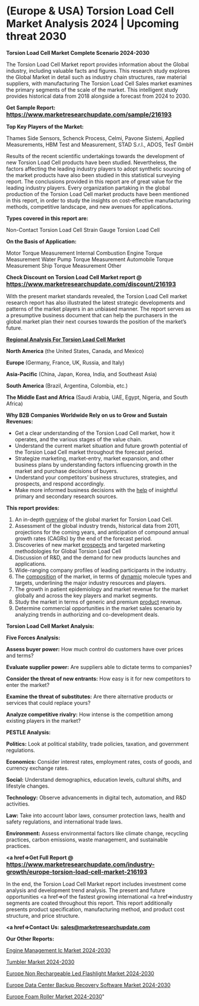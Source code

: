 # (Europe & USA) Torsion Load Cell Market Analysis 2024 | Upcoming threat 2030

<strong>Torsion Load Cell Market Complete Scenario 2024-2030</strong>

The Torsion Load Cell Market report provides information about the Global industry, including valuable facts and figures. This research study explores the Global Market in detail such as industry chain structures, raw material suppliers, with manufacturing The Torsion Load Cell Sales market examines the primary segments of the scale of the market. This intelligent study provides historical data from 2018 alongside a forecast from 2024 to 2030.

<strong>Get Sample Report: <a href=https://www.marketresearchupdate.com/sample/216193><font size=3 color=#0000ff>https://www.marketresearchupdate.com/sample/216193</font></a></strong>

<strong>Top Key Players of the Market:</strong>

Thames Side Sensors, Schenck Process, Celmi, Pavone Sistemi, Applied Measurements, HBM Test and Measurement, STAD S.r.l., ADOS, TesT GmbH

Results of the recent scientific undertakings towards the development of new Torsion Load Cell products have been studied. Nevertheless, the factors affecting the leading industry players to adopt synthetic sourcing of the market products have also been studied in this statistical surveying report. The conclusions provided in this report are of great value for the leading industry players. Every organization partaking in the global production of the Torsion Load Cell market products have been mentioned in this report, in order to study the insights on cost-effective manufacturing methods, competitive landscape, and new avenues for applications.

<strong>Types covered in this report are: </strong>

Non-Contact Torsion Load Cell
Strain Gauge Torsion Load Cell

<strong>On the Basis of Application:</strong>

Motor Torque Measurement
Internal Combustion Engine Torque Measurement
Water Pump Torque Measurement
Automobile Torque Measurement
Ship Torque Measurement
Other

<strong>Check Discount on Torsion Load Cell Market report @ <a href=https://www.marketresearchupdate.com/discount/216193><font size=3 color=#0000ff>https://www.marketresearchupdate.com/discount/216193</font></a></strong>

With the present market standards revealed, the Torsion Load Cell market research report has also illustrated the latest strategic developments and patterns of the market players in an unbiased manner. The report serves as a presumptive business document that can help the purchasers in the global market plan their next courses towards the position of the market’s future.

<strong><u><b>Regional Analysis For Torsion Load Cell Market</b></u></strong>

<strong><b>North America</b></strong> (the United States, Canada, and Mexico)

<strong><b>Europe </b></strong>(Germany, France, UK, Russia, and Italy)

<strong><b>Asia-Pacific</b></strong> (China, Japan, Korea, India, and Southeast Asia)

<strong><b>South America</b></strong> (Brazil, Argentina, Colombia, etc.)

<strong><b>The Middle East and Africa</b></strong> (Saudi Arabia, UAE, Egypt, Nigeria, and South Africa)

<strong>Why B2B Companies Worldwide Rely on us to Grow and Sustain Revenues:</strong>
<ul>
  <li>Get a clear understanding of the Torsion Load Cell market, how it operates, and the various stages of the value chain.</li>
  <li>Understand the current market situation and future growth potential of the Torsion Load Cell market throughout the forecast period.</li>
  <li>Strategize marketing, market-entry, market expansion, and other business plans by understanding factors influencing growth in the market and purchase decisions of buyers.</li>
  <li>Understand your competitors’ business structures, strategies, and prospects, and respond accordingly.</li>
  <li>Make more informed business decisions with the <a href=ASDF991299>help</a> of insightful primary and secondary research sources.</li>
</ul>
<strong>This report provides:</strong>
<ol>
  <li>An in-depth <a href=>overview</a> of the global market for Torsion Load Cell.</li>
  <li>Assessment of the global industry trends, historical data from 2011, projections for the coming years, and anticipation of compound annual growth rates (CAGRs) by the end of the forecast period.</li>
  <li>Discoveries of new market <a href=>prospects</a> and targeted marketing methodologies for Global Torsion Load Cell</li>
  <li>Discussion of R&amp;D, and the demand for new products launches and applications.</li>
  <li>Wide-ranging company profiles of leading participants in the industry.</li>
  <li>The <a href=ASDF881288>composition</a> of the market, in terms of <a href=>dynamic</a> molecule types and targets, underlining the major industry resources and players.</li>
  <li>The growth in patient epidemiology and market revenue for the market globally and across the key players and market segments.</li>
  <li>Study the market in terms of generic and premium <a href=>product</a> revenue.</li>
  <li>Determine commercial opportunities in the market sales scenario by analyzing trends in authorizing and co-development deals.</li>
</ol>

<strong>Torsion Load Cell Market Analysis:</strong>

<strong>Five Forces Analysis:</strong>

<strong>Assess buyer power:</strong> How much control do customers have over prices and terms?

<strong>Evaluate supplier power:</strong> Are suppliers able to dictate terms to companies?

<strong>Consider the threat of new entrants:</strong> How easy is it for new competitors to enter the market?

<strong>Examine the threat of substitutes:</strong> Are there alternative products or services that could replace yours?

<strong>Analyze competitive rivalry:</strong> How intense is the competition among existing players in the market?

<strong>PESTLE Analysis:</strong>

<strong>Politics:</strong> Look at political stability, trade policies, taxation, and government regulations.

<strong>Economics:</strong> Consider interest rates, employment rates, costs of goods, and currency exchange rates.

<strong>Social:</strong> Understand demographics, education levels, cultural shifts, and lifestyle changes.

<strong>Technology:</strong> Observe advancements in digital tech, automation, and R&D activities.

<strong>Law:</strong> Take into account labor laws, consumer protection laws, health and safety regulations, and international trade laws.

<strong>Environment:</strong> Assess environmental factors like climate change, recycling practices, carbon emissions, waste management, and sustainable practices.

<strong><a href=>Get Full Report</a> @ <a href=https://www.marketresearchupdate.com/industry-growth/europe-torsion-load-cell-market-216193><font size=3 color=#0000ff>https://www.marketresearchupdate.com/industry-growth/europe-torsion-load-cell-market-216193</font></a></strong>

In the end, the Torsion Load Cell Market report includes investment come analysis and development trend analysis. The present and future opportunities <a href=>of</a> the fastest growing international <a href=>industry</a> segments are coated throughout this report. This report additionally presents product specification, manufacturing method, and product cost structure, and price structure.

<strong><a href=><strong>Contact Us:</strong></a></strong>
<strong>sales@marketresearchupdate.com</strong>

<strong>Our Other Reports:</strong>

<a href=https://www.linkedin.com/pulse/engine-management-ic-market-witness-huge-growth>Engine Management Ic Market 2024-2030</a>

<a href=https://www.linkedin.com/pulse/tumbler-market-2023-remarking-enormous-growth>Tumbler Market 2024-2030</a>

<a href=https://www.linkedin.com/pulse/europe-non-rechargeable-led-flashlight-market>Europe Non Rechargeable Led Flashlight Market 2024-2030</a>

<a href=https://www.linkedin.com/pulse/europe-data-center-backup-recovery-software-market-g990f/>Europe Data Center Backup Recovery Software Market 2024-2030</a>

<a href=https://www.linkedin.com/pulse/europe-foam-roller-market-research-report-2023-psmsf/>Europe Foam Roller Market 2024-2030</a>"

